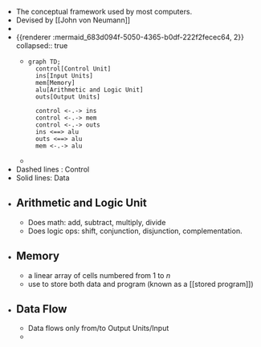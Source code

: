 - The conceptual framework used by most computers.
- Devised by [[John von Neumann]]
-
- {{renderer :mermaid_683d094f-5050-4365-b0df-222f2fecec64, 2}}
  collapsed:: true
	- ```mermaid
	  graph TD;
	    control[Control Unit]
	    ins[Input Units]
	    mem[Memory]
	    alu[Arithmetic and Logic Unit]
	    outs[Output Units]
	    
	    control <-.-> ins
	    control <-.-> mem
	    control <-.-> outs
	    ins <==> alu
	    outs <==> alu
	    mem <-.-> alu
	  
	  ```
	-
- Dashed lines : Control
- Solid lines: Data
- ## Arithmetic and Logic Unit
	- Does math: add, subtract, multiply, divide
	- Does logic ops: shift, conjunction, disjunction, complementation.
- ## Memory
	- a linear array of cells numbered from 1 to _n_
	- use to store both data and program (known as a [[stored program]])
- ## Data Flow
	- Data flows only from/to Output Units/Input
	-